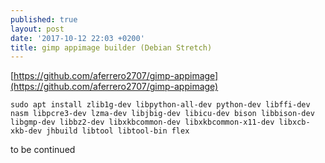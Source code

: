 ```yaml
---
published: true
layout: post
date: '2017-10-12 22:03 +0200'
title: gimp appimage builder (Debian Stretch)
---
```

[https://github.com/aferrero2707/gimp-appimage](https://github.com/aferrero2707/gimp-appimage)

	sudo apt install zlib1g-dev libpython-all-dev python-dev libffi-dev nasm libpcre3-dev lzma-dev libjbig-dev libicu-dev bison libbison-dev libgmp-dev libbz2-dev libxkbcommon-dev libxkbcommon-x11-dev libxcb-xkb-dev jhbuild libtool libtool-bin flex
    
to be continued
